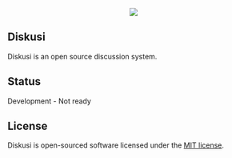 <p align="center"><img src="https://i.imgur.com/In79Sfu.png"></p>

## Diskusi

Diskusi is an open source discussion system.

## Status

Development - Not ready

## License

Diskusi is open-sourced software licensed under the [MIT license](https://opensource.org/licenses/MIT).
